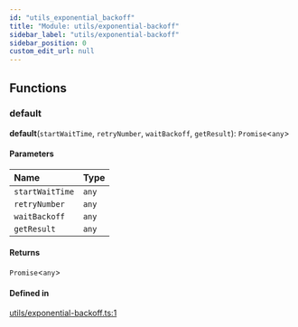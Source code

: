 ```yaml
---
id: "utils_exponential_backoff"
title: "Module: utils/exponential-backoff"
sidebar_label: "utils/exponential-backoff"
sidebar_position: 0
custom_edit_url: null
---
```


## Functions

### default

**default**(`startWaitTime`, `retryNumber`, `waitBackoff`, `getResult`): `Promise`<`any`\>

#### Parameters

| Name | Type |
| :------ | :------ |
| `startWaitTime` | `any` |
| `retryNumber` | `any` |
| `waitBackoff` | `any` |
| `getResult` | `any` |

#### Returns

`Promise`<`any`\>

#### Defined in

[utils/exponential-backoff.ts:1](https://github.com/near/near-api-js/blob/ecc6fa8f/packages/near-api-js/src/utils/exponential-backoff.ts#L1)
